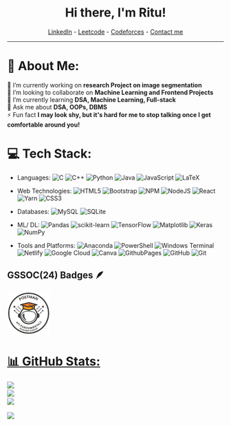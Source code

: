 <h1 align="center"> Hi there, I'm Ritu! </h1>

<!--- Adding Header Elements -->
<p align="center">
  <a href="https://www.linkedin.com/in/ritu-kansal-b98270255/">LinkedIn</a> - 
  <a href="https://leetcode.com/u/RITU456/">Leetcode</a> - 
  <a href="https://codeforces.com/profile/ritu.kansal456">Codeforces</a> -
  <a href="mailto:ritu.kansal456@gmail.com">Contact me</a> 
</p> 

-----------------------------------------------------------

# 💫 About Me:
🔭 I’m currently working on **research Project on image segmentation**<br>👯 I’m looking to collaborate on **Machine Learning and Frontend Projects**<br>🌱 I’m currently learning **DSA, Machine Learning, Full-stack**<br>💬 Ask me about **DSA, OOPs, DBMS**<br>⚡ Fun fact **I may look shy, but it's hard for me to stop talking once I get comfortable around you!**

<!--
## Coding Profiles:
<a href="Leetcde">LEETCODE</a>

## 🌐 Socials:
[![LinkedIn](https://img.shields.io/badge/LinkedIn-%230077B5.svg?logo=linkedin&logoColor=white)](https://linkedin.com/in/ritu-kansal-b98270255) [![Reddit](https://img.shields.io/badge/Reddit-%23FF4500.svg?logo=Reddit&logoColor=white)](https://reddit.com/user/gamechanger456) [![Stack Overflow](https://img.shields.io/badge/-Stackoverflow-FE7A16?logo=stack-overflow&logoColor=white)](https://stackoverflow.com/users/21567956) 
-->


# 💻 Tech Stack:
 - Languages: ![C](https://img.shields.io/badge/c-%2300599C.svg?style=flat&logo=c&logoColor=white) ![C++](https://img.shields.io/badge/c++-%2300599C.svg?style=flat&logo=c%2B%2B&logoColor=white) ![Python](https://img.shields.io/badge/python-3670A0?style=flat&logo=python&logoColor=ffdd54) ![Java](https://img.shields.io/badge/java-%23ED8B00.svg?style=flat&logo=openjdk&logoColor=white) ![JavaScript](https://img.shields.io/badge/javascript-%23323330.svg?style=flat&logo=javascript&logoColor=%23F7DF1E) ![LaTeX](https://img.shields.io/badge/latex-%23008080.svg?style=flat&logo=latex&logoColor=white) <br>

- Web Technologies:   ![HTML5](https://img.shields.io/badge/html5-%23E34F26.svg?style=flat&logo=html5&logoColor=white) ![Bootstrap](https://img.shields.io/badge/bootstrap-%238511FA.svg?style=flat&logo=bootstrap&logoColor=white) ![NPM](https://img.shields.io/badge/NPM-%23CB3837.svg?style=flat&logo=npm&logoColor=white) ![NodeJS](https://img.shields.io/badge/node.js-6DA55F?style=flat&logo=node.js&logoColor=white) ![React](https://img.shields.io/badge/react-%2320232a.svg?style=flat&logo=react&logoColor=%2361DAFB) ![Yarn](https://img.shields.io/badge/yarn-%232C8EBB.svg?style=flat&logo=yarn&logoColor=white) ![CSS3](https://img.shields.io/badge/css3-%231572B6.svg?style=flat&logo=css3&logoColor=white)  <br>

- Databases: ![MySQL](https://img.shields.io/badge/mysql-4479A1.svg?style=flat&logo=mysql&logoColor=white) ![SQLite](https://img.shields.io/badge/sqlite-%2307405e.svg?style=flat&logo=sqlite&logoColor=white) <br>

- ML/ DL: ![Pandas](https://img.shields.io/badge/pandas-%23150458.svg?style=flat&logo=pandas&logoColor=white) ![scikit-learn](https://img.shields.io/badge/scikit--learn-%23F7931E.svg?style=flat&logo=scikit-learn&logoColor=white) ![TensorFlow](https://img.shields.io/badge/TensorFlow-%23FF6F00.svg?style=flat&logo=TensorFlow&logoColor=white) ![Matplotlib](https://img.shields.io/badge/Matplotlib-%23ffffff.svg?style=flat&logo=Matplotlib&logoColor=black) ![Keras](https://img.shields.io/badge/Keras-%23D00000.svg?style=flat&logo=Keras&logoColor=white) ![NumPy](https://img.shields.io/badge/numpy-%23013243.svg?style=flat&logo=numpy&logoColor=white) <br>

- Tools and Platforms: ![Anaconda](https://img.shields.io/badge/Anaconda-%2344A833.svg?style=flat&logo=anaconda&logoColor=white) ![PowerShell](https://img.shields.io/badge/PowerShell-%235391FE.svg?style=flat&logo=powershell&logoColor=white)  ![Windows Terminal](https://img.shields.io/badge/Windows%20Terminal-%234D4D4D.svg?style=flat&logo=windows-terminal&logoColor=white) ![Netlify](https://img.shields.io/badge/netlify-%23000000.svg?style=flat&logo=netlify&logoColor=#00C7B7) ![Google Cloud](https://img.shields.io/badge/GoogleCloud-%234285F4.svg?style=flat&logo=google-cloud&logoColor=white) ![Canva](https://img.shields.io/badge/Canva-%2300C4CC.svg?style=flat&logo=Canva&logoColor=white) ![GithubPages](https://img.shields.io/badge/github%20pages-121013?style=flat&logo=github&logoColor=white) ![GitHub](https://img.shields.io/badge/github-%23121011.svg?style=flat&logo=github&logoColor=white) ![Git](https://img.shields.io/badge/git-%23F05033.svg?style=flat&logo=git&logoColor=white) <br>

## GSSOC(24) Badges 🪶
<div style='display:flex; align-items:center; gap: 10px;'><a href="https://gssoc.girlscript.tech/leaderboard">
<img src="https://raw.githubusercontent.com/girlscript/gssoc-website-new/main/public/badges/postman.png" width="100px" height="100px" />
 <!-- <img src="https://github.com/girlscript/gssoc-website-new/blob/main/public/badges/1.png" width="100px" height="100px" />
  <img src="https://github.com/girlscript/gssoc-website-new/blob/main/public/badges/2.png" width="100px" height="100px" />
  <img src="https://github.com/girlscript/gssoc-website-new/blob/main/public/badges/3.png" width="100px" height="100px" />
  <img src="https://github.com/girlscript/gssoc-website-new/blob/main/public/badges/4.png" width="100px" height="100px" />
  <img src="https://github.com/girlscript/gssoc-website-new/blob/main/public/badges/5.png" width="100px" height="100px" />
  <img src="https://github.com/girlscript/gssoc-website-new/blob/main/public/badges/6.png" width="105px" height="105px" />
  <img src="https://github.com/girlscript/gssoc-website-new/blob/main/public/badges/7.png" width="100px" height="100px" />
  <img src="https://github.com/girlscript/gssoc-website-new/blob/main/public/badges/8.png" width="100px" height="100px" /></a> -->
</div>

# 📊 GitHub Stats:
![](https://github-readme-stats.vercel.app/api?username=ritu456286&theme=gruvbox_light&hide_border=false&include_all_commits=true&count_private=false)<br/>
![](https://github-readme-streak-stats.herokuapp.com/?user=ritu456286&theme=gruvbox_light&hide_border=false)<br/>
![](https://github-readme-stats.vercel.app/api/top-langs/?username=ritu456286&theme=gruvbox_light&hide_border=false&include_all_commits=true&count_private=false&layout=compact)

<!--
### ✍️ Random Dev Quote
![](https://quotes-github-readme.vercel.app/api?type=horizontal&theme=gruvbox)
-->
[![](https://visitcount.itsvg.in/api?id=ritu456286&icon=0&color=12)](https://visitcount.itsvg.in)

<!-- Proudly created with GPRM ( https://gprm.itsvg.in ) -->
